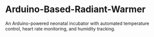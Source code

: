 # Arduino-Based-Radiant-Warmer
An Arduino-powered neonatal incubator with automated temperature control, heart rate monitoring, and humidity tracking.
